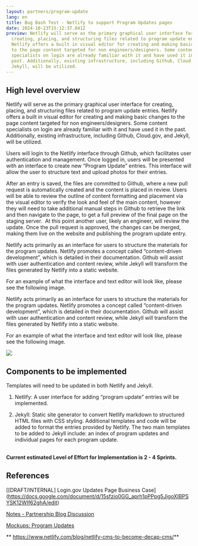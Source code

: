 ```yaml
---
layout: partners/program-update
lang: en
title: Bug Bash Test - Netlify to support Program Updates pages
date: 2024-10-23T15:12:37.841Z
preview: Netlify will serve as the primary graphical user interface for
  creating, placing, and structuring files related to program update entries.
  Netlify offers a built in visual editor for creating and making basic changes
  to the page content targeted for non engineers/designers. Some content
  specialists on login are already familiar with it and have used it in the
  past. Additionally, existing infrastructure, including Github, Cloud.gov, and
  Jekyll, will be utilized.
---
```

## High level overview

Netlify will serve as the primary graphical user interface for creating, placing, and structuring files related to program update entries. Netlify offers a built in visual editor for creating and making basic changes to the page content targeted for non engineers/designers. Some content specialists on login are already familiar with it and have used it in the past. Additionally, existing infrastructure, including Github, Cloud.gov, and Jekyll, will be utilized.

Users will login to the Netlify interface through Github, which facilitates user authentication and management. Once logged in, users will be presented with an interface to create new “Program Update” entries. This interface will allow the user to structure text and upload photos for their entries.

After an entry is saved, the files are committed to Github, where a new pull request is automatically created and the content is placed in review. Users will be able to review the outline of content formatting and placement via the visual editor to verify the look and feel of the main content, however they will need to take additional manual steps in Github to retrieve the link and then navigate to the page, to get a full preview of the final page on the staging server.  At this point another user, likely an engineer, will review the update. Once the pull request is approved, the changes can be merged, making them live on the website and publishing the program update entry.

Netlify acts primarily as an interface for users to structure the materials for the program updates. Netlify promotes a concept called “content-driven development”, which is detailed in their documentation. Github will assist with user authentication and content review, while Jekyll will transform the files generated by Netlify into a static website.

For an example of what the interface and text editor will look like, please see the following image.

<!--StartFragment-->

Netlify acts primarily as an interface for users to structure the materials for the program updates. Netlify promotes a concept called “content-driven development”, which is detailed in their documentation. Github will assist with user authentication and content review, while Jekyll will transform the files generated by Netlify into a static website.

For an example of what the interface and text editor will look like, please see the following image.

![](https://lh7-rt.googleusercontent.com/docsz/AD_4nXd5s01iABF44j7eVshwE_KTkGXzhDZXr5cyCr8GAYFjogPvP0yneroUS-E3kX5Cl9c50kUXX2rQkyVD44KtWHt5fZ-e9EhLHv2uNyCXiq91FzcsOXGVa-j3fq2WP-0_KKDN-_qx2GgahsUlyJqQEj-gYlwP?key=2-inL099ptXfflPo8-Gwjg)

## Components to be implemented

Templates will need to be updated in both Netlify and Jekyll.



1. Netlify: A user interface for adding “program update” entries will be implemented.



2. Jekyll: Static site generator to convert Netlify markdown to structured HTML files with CSS styling. Additional templates and code will be added to format the entries provided by Netlify. The two main templates to be added to Jekyll include: an index of program updates and individual pages for each program update.

**\
Current estimated Level of Effort for Implementation is 2 - 4 Sprints.**

<!--EndFragment-->



<!--StartFragment-->

## References



[\[DRAFT/INTERNAL] Login.gov Updates Page Business Case](https://docs.google.com/document/d/15sfzjo0GG_aprh1pPPpg5JigoXIBPSYSK12WIf62ghA/edit)

[Notes - Partnership Blog Discussion](https://docs.google.com/document/d/1YVvephiuqQuCMIoGKaYSuJucvzVV2K77-QQXmmxvRdE/edit)

[Mockups: Program Updates](https://www.figma.com/design/udRVom3gttthVqC27L45oh/LG-13271---Program-Updates-page?node-id=1-2&t=FR19l5SkZ5UrwpZN-0)

<!--StartFragment-->

** <https://www.netlify.com/blog/netlify-cms-to-become-decap-cms/>**

<!--EndFragment-->

<!--EndFragment-->